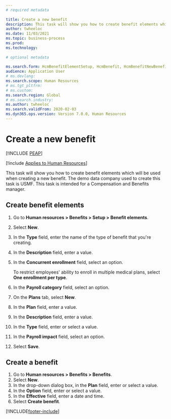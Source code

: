 ```yaml
--- 
# required metadata 
 
title: Create a new benefit
description: This task will show you how to create benefit elements which will be used when creating a new benefit. 
author: twheeloc
ms.date: 11/03/2021
ms.topic: business-process 
ms.prod:  
ms.technology:  
 
# optional metadata 
 
ms.search.form: HcmBenefitElementSetup, HcmBenefit, HcmBenefitNewBenefit, HcmBenefitPlanLookup, BenefitWorkspace, HcmBenefitSummaryPart 
audience: Application User 
# ms.devlang:  
ms.search.scope: Human Resources
# ms.tgt_pltfrm:  
# ms.custom:  
ms.search.region: Global
# ms.search.industry: 
ms.author: twheeloc
ms.search.validFrom: 2020-02-03
ms.dyn365.ops.version: Version 7.0.0, Human Resources
---
```


# Create a new benefit


[!INCLUDE [PEAP](../includes/peap-1.md)]

[!include [Applies to Human Resources](../includes/applies-to-hr.md)]

This task will show you how to create benefit elements which will be used when creating a new benefit. The demo data company used to create this task is USMF. This task is intended for a Compensation and Benefits manager.


## Create benefit elements

1. Go to **Human resources \> Benefits \> Setup \> Benefit elements**.
2. Select **New**.
3. In the **Type** field, enter the name of the type of benefit that you're creating.
4. In the **Description** field, enter a value.
5. In the **Concurrent enrollment** field, select an option.

    To restrict employees' ability to enroll in multiple medical plans, select **One enrollment per type**.

6. In the **Payroll category** field, select an option.
7. On the **Plans** tab, select **New**.
8. In the **Plan** field, enter a value.
9. In the **Description** field, enter a value.
10. In the **Type** field, enter or select a value.
11. In the **Payroll impact** field, select an option.
12. Select **Save**.

## Create a benefit

1. Go to **Human resources \> Benefits \> Benefits**.
2. Select **New**.
3. In the drop-down dialog box, in the **Plan** field, enter or select a value.
4. In the **Option** field, enter or select a value.
5. In the **Effective** field, enter a date and time.
6. Select **Create benefit**.

[!INCLUDE[footer-include](../includes/footer-banner.md)]
